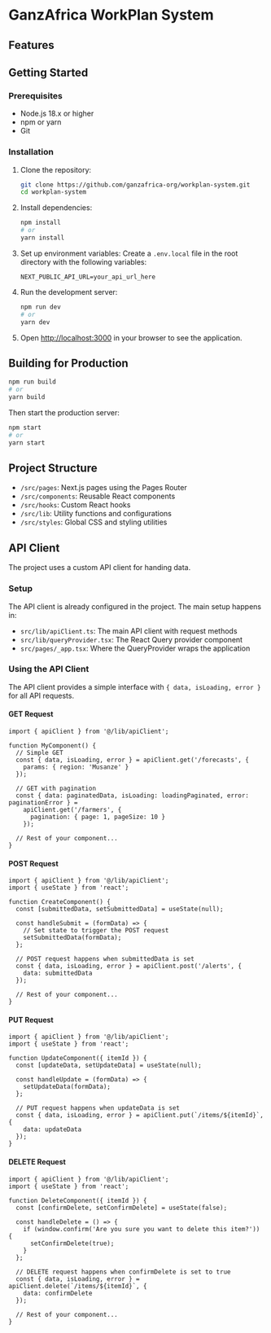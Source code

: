 # GanzAfrica WorkPlan System


## Features

## Getting Started

### Prerequisites

- Node.js 18.x or higher
- npm or yarn
- Git

### Installation

1. Clone the repository:
   ```bash
   git clone https://github.com/ganzafrica-org/workplan-system.git
   cd workplan-system
   ```

2. Install dependencies:
   ```bash
   npm install
   # or
   yarn install
   ```

3. Set up environment variables:
   Create a `.env.local` file in the root directory with the following variables:
   ```
   NEXT_PUBLIC_API_URL=your_api_url_here
   ```

4. Run the development server:
   ```bash
   npm run dev
   # or
   yarn dev
   ```

5. Open [http://localhost:3000](http://localhost:3000) in your browser to see the application.

## Building for Production

```bash
npm run build
# or
yarn build
```

Then start the production server:

```bash
npm start
# or
yarn start
```

## Project Structure

- `/src/pages`: Next.js pages using the Pages Router
- `/src/components`: Reusable React components
- `/src/hooks`: Custom React hooks
- `/src/lib`: Utility functions and configurations
- `/src/styles`: Global CSS and styling utilities


## API Client

The project uses a custom API client for handing data.

### Setup

The API client is already configured in the project. The main setup happens in:
- `src/lib/apiClient.ts`: The main API client with request methods
- `src/lib/queryProvider.tsx`: The React Query provider component
- `src/pages/_app.tsx`: Where the QueryProvider wraps the application

### Using the API Client

The API client provides a simple interface with `{ data, isLoading, error }` for all API requests.

#### GET Request
```tsx
import { apiClient } from '@/lib/apiClient';

function MyComponent() {
  // Simple GET
  const { data, isLoading, error } = apiClient.get('/forecasts', {
    params: { region: 'Musanze' }
  });

  // GET with pagination
  const { data: paginatedData, isLoading: loadingPaginated, error: paginationError } = 
    apiClient.get('/farmers', {
      pagination: { page: 1, pageSize: 10 }
    });

  // Rest of your component...
}
```

#### POST Request
```tsx
import { apiClient } from '@/lib/apiClient';
import { useState } from 'react';

function CreateComponent() {
  const [submittedData, setSubmittedData] = useState(null);
  
  const handleSubmit = (formData) => {
    // Set state to trigger the POST request
    setSubmittedData(formData);
  };

  // POST request happens when submittedData is set
  const { data, isLoading, error } = apiClient.post('/alerts', {
    data: submittedData
  });

  // Rest of your component...
}
```

#### PUT Request
```tsx
import { apiClient } from '@/lib/apiClient';
import { useState } from 'react';

function UpdateComponent({ itemId }) {
  const [updateData, setUpdateData] = useState(null);
  
  const handleUpdate = (formData) => {
    setUpdateData(formData);
  };

  // PUT request happens when updateData is set
  const { data, isLoading, error } = apiClient.put(`/items/${itemId}`, {
    data: updateData
  });
}
```

#### DELETE Request
```tsx
import { apiClient } from '@/lib/apiClient';
import { useState } from 'react';

function DeleteComponent({ itemId }) {
  const [confirmDelete, setConfirmDelete] = useState(false);
  
  const handleDelete = () => {
    if (window.confirm('Are you sure you want to delete this item?')) {
      setConfirmDelete(true);
    }
  };

  // DELETE request happens when confirmDelete is set to true
  const { data, isLoading, error } = apiClient.delete(`/items/${itemId}`, {
    data: confirmDelete
  });

  // Rest of your component...
}
```
